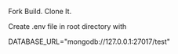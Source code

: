 Fork Build.
Clone It.

Create .env file in root directory with

DATABASE_URL="mongodb://127.0.0.1:27017/test"
